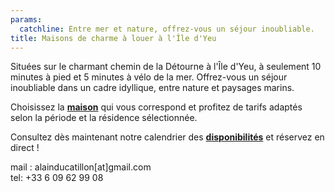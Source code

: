 ```yaml
---
params:
  catchline: Entre mer et nature, offrez-vous un séjour inoubliable.
title: Maisons de charme à louer à l'Île d'Yeu
---
```



Situées sur le charmant chemin de la Détourne à l'Île d'Yeu, à seulement 10 minutes à pied et 5 minutes à vélo de la mer. Offrez-vous un séjour inoubliable dans un cadre idyllique, entre nature et paysages marins.

Choisissez la **[maison](/maisons)** qui vous correspond et profitez de tarifs adaptés selon la période et la résidence sélectionnée.

Consultez dès maintenant notre calendrier des **[disponibilités](/maisons)** et réservez en direct !

mail : alainducatillon[at]gmail.com   
tel: +33 6 09 62 99 08